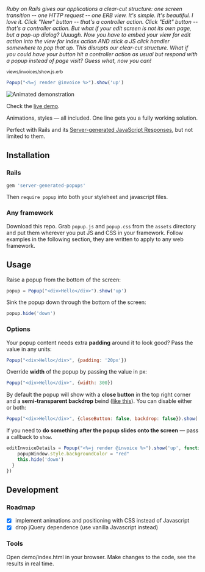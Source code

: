 *Ruby on Rails gives our applications a clear-cut structure: one screen transition -- one HTTP request -- one ERB view. It's simple. It's beautiful. I love it. Click "New" button -- that's a controller action. Click "Edit" button -- that's a controller action. But what if your edit screen is not its own page, but a pop-up dialog? Uuuugh. Now you have to embed your view for edit action into the view for index action AND stick a JS click handler somewhere to pop that up. This disrupts our clear-cut structure. What if you could have your button hit a controller action as usual but respond with a popup instead of page visit? Guess what, now you can!*

<sub>views/invoices/show.js.erb<sub>
```javascript
Popup("<%=j render @invoice %>").show('up')
```

![Animated demonstration](http://i.giphy.com/3oEjI0kLsPZ7u6l8ru.gif)

Check the [live demo](https://colorfulfool.github.io/server-generated-popups/demo/).

Animations, styles — all included. One line gets you a fully working solution.

Perfect with Rails and its [Server-generated JavaScript Responses](https://signalvnoise.com/posts/3697-server-generated-javascript-responses), but not limited to them.

## Installation

### Rails

```ruby
gem 'server-generated-popups'
```

Then `require popup` into both your styleheet and javascript files.

### Any framework

Download this repo. Grab `popup.js` and `popup.css` from the `assets` directory and put them wherever you put JS and CSS in your framework. Follow examples in the following section, they are written to apply to any web framework.

## Usage

Raise a popup from the bottom of the screen:

```javascript
popup = Popup("<div>Hello</div>").show('up')
```

Sink the popup down through the bottom of the screen:

```javascript
popup.hide('down')
```

### Options

Your popup content needs extra **padding** around it to look good? Pass the value in any units:

```javascript
Popup("<div>Hello</div>", {padding: '20px'})
```

Override **width** of the popup by passing the value in px:

```javascript
Popup("<div>Hello</div>", {width: 300})
```

By default the popup will show with a **close button** in the top right corner and a **semi-transparent backdrop** beind ([like this](https://colorfulfool.github.io/server-generated-popups/demo/)). You can disable either or both:

```javascript
Popup("<div>Hello</div>", {closeButton: false, backdrop: false}).show('up')
```

If you need to **do something after the popup slides onto the screen** — pass a callback to `show`.

```javascript
editInvoiceDetails = Popup("<%=j render @invoice %>").show('up', function (popupWindow) {
    popupWindow.style.backgroundColor = "red"
    this.hide('down')
  }
})
```

## Development

### Roadmap

- [x] implement animations and positioning with CSS instead of Javascript
- [x] drop jQuery dependence (use vanilla Javascript instead)

### Tools

Open demo/index.html in your browser. Make changes to the code, see the results in real time.
